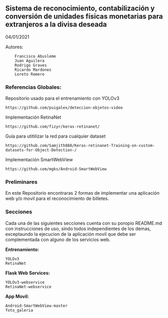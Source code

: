 ## Sistema de reconocimiento, contabilización y conversión de unidades físicas monetarias para extranjeros a la divisa deseada
04/01/2021

Autores:

        Francisco Abusleme
        Juan Aguilera
        Rodrigo Graves
        Ricardo Mardones
        Loreto Romero

### Referencias Globales:

Repositorio usado para el entrenamiento con YOLOv3
```
https://github.com/puigalex/deteccion-objetos-video
```
Implementación RetinaNet
```
https://github.com/fizyr/keras-retinanet/
```
Guía para utitilizar la red para cualquier dataset
```
https://github.com/Samjith888/Keras-retinanet-Training-on-custom-datasets-for-Object-Detection-/
```
Implementación SmartWebView
```
https://github.com/mgks/Android-SmartWebView
```

### Preliminares

En este Repositorio encontraras 2 formas de implementar una aplicación web y/o movil para el reconocimiento de billetes.

### Secciones

Cada una de las siguientes secciones cuenta con su poropio README.md con instrucciones de uso, sindo todos independientes de los demas, exceptaundo la ejecucion de la aplicación movil que debe ser complementada con alguno de los servicios web.

__Entrenamiento:__

    YOLOv3
    RetinaNet

__Flask Web Services:__

    YOLOv3-webservice
    RetinaNet-webservice

__App Movil:__

    Android-SmartWebView-master
    foto_galeria
